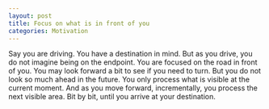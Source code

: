 ```yaml
---
layout: post
title: Focus on what is in front of you
categories: Motivation
---
```


Say you are driving. You have a destination in mind. But as you drive, you do not imagine being on the endpoint. You are focused on the road in front of you. You may look forward a bit to see if you need to turn. But you do not look so much ahead in the future. You only process what is visible at the current moment. And as you move forward, incrementally, you process the next visible area. Bit by bit, until you arrive at your destination.